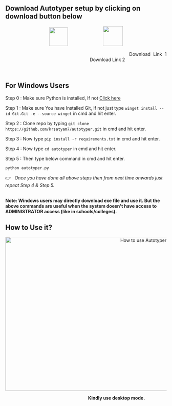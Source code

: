 ## Download Autotyper setup by clicking on download button below 
<p align="center">
<a href="https://sourceforge.net/projects/autotyperr/files/application/Autotyper%20setup.exe/download"><img src="https://user-images.githubusercontent.com/110342305/201322080-710f242d-28d7-47ec-9961-61f7366d84c4.png" height="58"></a>
&nbsp;&nbsp;&nbsp;&nbsp;&nbsp;&nbsp;&nbsp;&nbsp;&nbsp;&nbsp;&nbsp;&nbsp;&nbsp;&nbsp;&nbsp;&nbsp;&nbsp;&nbsp;&nbsp;&nbsp;&nbsp;&nbsp;&nbsp;&nbsp;&nbsp;&nbsp;&nbsp;<a href="https://www.mediafire.com/file/j2129b26ohtvjnq/Autotyper_setup.exe/file"><img src="https://freepngimg.com/save/25800-download-now-button-blue/2122x544" height="62"></a> 
</p>
<p align="justify">&nbsp;&nbsp;&nbsp;&nbsp;&nbsp;&nbsp;&nbsp;&nbsp;&nbsp;&nbsp;&nbsp;&nbsp;&nbsp;&nbsp;&nbsp;&nbsp;&nbsp;&nbsp;&nbsp;&nbsp;&nbsp;&nbsp;&nbsp;&nbsp;&nbsp;&nbsp;&nbsp;&nbsp;&nbsp;&nbsp;&nbsp;&nbsp;&nbsp;&nbsp;&nbsp;&nbsp;&nbsp;&nbsp;&nbsp;&nbsp;&nbsp;&nbsp;&nbsp;&nbsp;Download Link 1 &nbsp;&nbsp;&nbsp;&nbsp;&nbsp;&nbsp;&nbsp;&nbsp;&nbsp;&nbsp;&nbsp;&nbsp;&nbsp;&nbsp;&nbsp;&nbsp;&nbsp;&nbsp;&nbsp;&nbsp;&nbsp;&nbsp;&nbsp;&nbsp;&nbsp;&nbsp;&nbsp;&nbsp;&nbsp;&nbsp;&nbsp;&nbsp;&nbsp;&nbsp;&nbsp;&nbsp;&nbsp;&nbsp;&nbsp;&nbsp;&nbsp;&nbsp;&nbsp;&nbsp;&nbsp;&nbsp;&nbsp;&nbsp;&nbsp;&nbsp;&nbsp;&nbsp;&nbsp;&nbsp;&nbsp;&nbsp;&nbsp;&nbsp;&nbsp;&nbsp;&nbsp;&nbsp;&nbsp;&nbsp;&nbsp;&nbsp; Download Link 2
</p>

<br>


## For Windows Users 


Step 0 : Make sure  Python is installed, If not [Click here](https://www.python.org/downloads/)

Step 1 : Make sure You have Installed Git, If not just type  ```winget install --id Git.Git -e --source winget``` in cmd and hit enter.

Step 2 : Clone repo by typing  ```git clone https://github.com/krsatyam7/autotyper.git``` in cmd and hit enter.

Step 3 : Now type ```pip install -r requirements.txt``` in cmd and hit enter.

Step 4 : Now type ```cd autotyper``` in cmd and hit enter.

Step 5 : Then type below command in cmd and hit enter.

```python autotyper.py```

👉 &nbsp; <i> Once you have done all above steps then from next time onwards just repeat Step 4 & Step 5. </i>

<br>
<b>Note: Windows users may directly download exe file and use it. But the above commands are useful when the system doesn't have access to ADMINISTRATOR access (like in schools/colleges).</b>

<br>

## How to Use it?
<p align="center">
	<img src="https://github.com/krsatyam7/autotyper/blob/main/res/HowToUse.gif" alt="How to use Autotyper?" width="854" height="480"> 
</p>

<b> &nbsp;&nbsp;&nbsp;&nbsp;&nbsp;&nbsp;&nbsp;&nbsp;&nbsp;&nbsp;&nbsp;&nbsp;&nbsp;&nbsp;&nbsp;&nbsp;&nbsp;&nbsp;&nbsp;&nbsp;&nbsp;&nbsp;&nbsp;&nbsp;&nbsp;&nbsp;&nbsp;&nbsp;&nbsp;&nbsp;&nbsp;&nbsp;&nbsp;&nbsp;&nbsp;&nbsp;&nbsp;&nbsp;&nbsp;&nbsp;&nbsp;&nbsp;&nbsp;&nbsp;&nbsp;&nbsp;&nbsp;&nbsp;&nbsp;&nbsp;&nbsp;&nbsp;&nbsp;&nbsp;&nbsp;&nbsp;&nbsp;&nbsp;&nbsp;&nbsp;&nbsp;&nbsp;&nbsp;&nbsp;&nbsp;&nbsp;&nbsp;&nbsp;&nbsp;&nbsp;&nbsp;&nbsp;&nbsp;&nbsp;&nbsp;&nbsp;&nbsp; Kindly use desktop mode.</b>
